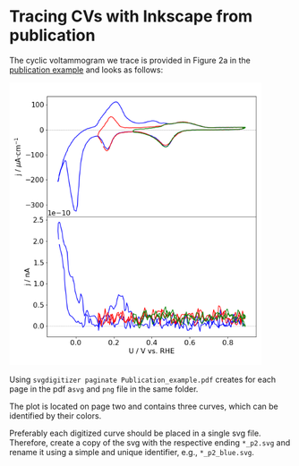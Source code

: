 # Tracing CVs with Inkscape from publication

The cyclic voltammogram we trace is provided in Figure 2a in the [publication example](publication_example.pdf) and looks as follows:

[<img src="sample_data_2.png" width="450"/>](sample_data_2.png)

Using `svgdigitizer paginate Publication_example.pdf` creates for each page in the pdf a`svg` and `png` file in the same folder.

The plot is located on page two and contains three curves, which can be identified by their colors.

Preferably each digitized curve should be placed in a single svg file. Therefore, create a copy of the svg with the respective ending `*_p2.svg` and rename it using a simple and unique identifier, e.g., `*_p2_blue.svg`.

